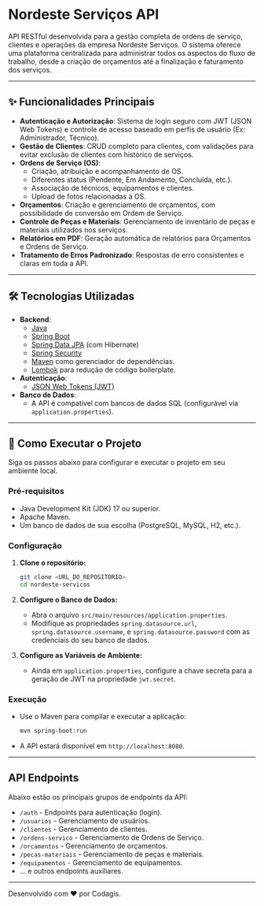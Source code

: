# Nordeste Serviços API

API RESTful desenvolvida para a gestão completa de ordens de serviço, clientes e operações da empresa Nordeste Serviços. O sistema oferece uma plataforma centralizada para administrar todos os aspectos do fluxo de trabalho, desde a criação de orçamentos até a finalização e faturamento dos serviços.

---

## ✨ Funcionalidades Principais

-   **Autenticação e Autorização**: Sistema de login seguro com JWT (JSON Web Tokens) e controle de acesso baseado em perfis de usuário (Ex: Administrador, Técnico).
-   **Gestão de Clientes**: CRUD completo para clientes, com validações para evitar exclusão de clientes com histórico de serviços.
-   **Ordens de Serviço (OS)**:
    -   Criação, atribuição e acompanhamento de OS.
    -   Diferentes status (Pendente, Em Andamento, Concluída, etc.).
    -   Associação de técnicos, equipamentos e clientes.
    -   Upload de fotos relacionadas à OS.
-   **Orçamentos**: Criação e gerenciamento de orçamentos, com possibilidade de conversão em Ordem de Serviço.
-   **Controle de Peças e Materiais**: Gerenciamento de inventário de peças e materiais utilizados nos serviços.
-   **Relatórios em PDF**: Geração automática de relatórios para Orçamentos e Ordens de Serviço.
-   **Tratamento de Erros Padronizado**: Respostas de erro consistentes e claras em toda a API.

---

## 🛠️ Tecnologias Utilizadas

-   **Backend**:
    -   [Java](https://www.java.com/pt-BR/)
    -   [Spring Boot](https://spring.io/projects/spring-boot)
    -   [Spring Data JPA](https://spring.io/projects/spring-data-jpa) (com Hibernate)
    -   [Spring Security](https://spring.io/projects/spring-security)
    -   [Maven](https://maven.apache.org/) como gerenciador de dependências.
    -   [Lombok](https://projectlombok.org/) para redução de código boilerplate.
-   **Autenticação**:
    -   [JSON Web Tokens (JWT)](https://jwt.io/)
-   **Banco de Dados**:
    -   A API é compatível com bancos de dados SQL (configurável via `application.properties`).

---

## 🚀 Como Executar o Projeto

Siga os passos abaixo para configurar e executar o projeto em seu ambiente local.

### **Pré-requisitos**

-   Java Development Kit (JDK) 17 ou superior.
-   Apache Maven.
-   Um banco de dados de sua escolha (PostgreSQL, MySQL, H2, etc.).

### **Configuração**

1.  **Clone o repositório:**
    ```bash
    git clone <URL_DO_REPOSITORIO>
    cd nordeste-servicos
    ```

2.  **Configure o Banco de Dados:**
    -   Abra o arquivo `src/main/resources/application.properties`.
    -   Modifique as propriedades `spring.datasource.url`, `spring.datasource.username`, e `spring.datasource.password` com as credenciais do seu banco de dados.

3.  **Configure as Variáveis de Ambiente:**
    -   Ainda em `application.properties`, configure a chave secreta para a geração de JWT na propriedade `jwt.secret`.

### **Execução**

-   Use o Maven para compilar e executar a aplicação:
    ```bash
    mvn spring-boot:run
    ```
-   A API estará disponível em `http://localhost:8080`.

---

## API Endpoints

Abaixo estão os principais grupos de endpoints da API:

-   `/auth` - Endpoints para autenticação (login).
-   `/usuarios` - Gerenciamento de usuários.
-   `/clientes` - Gerenciamento de clientes.
-   `/ordens-servico` - Gerenciamento de Ordens de Serviço.
-   `/orcamentos` - Gerenciamento de orçamentos.
-   `/pecas-materiais` - Gerenciamento de peças e materiais.
-   `/equipamentos` - Gerenciamento de equipamentos.
-   ... e outros endpoints auxiliares.

---
Desenvolvido com ❤️ por Codagis. 